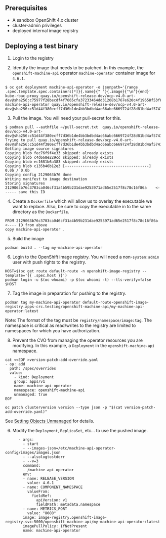 ## Prerequisites
- A sandbox OpenShift 4.x cluster
- cluster-admin privileges
- deployed internal image registry

## Deploying a test binary
1. Login to the registry

2. Identify the image that needs to be patched.  In this example, the `openshift-machine-api` operator `machine-operator` container image for `4.6.1`.

~~~
$ oc get deployment machine-api-operator -o jsonpath='{range .spec.template.spec.containers[*]}{.name}{" "}{.image}{"\n"}{end}'
kube-rbac-proxy quay.io/openshift-release-dev/ocp-v4.0-art-dev@sha256:c75977f28becdf4f7065cfa37233464dd31208b1767e620c4f19658f53f8ff8c
machine-api-operator quay.io/openshift-release-dev/ocp-v4.0-art-dev@sha256:c51d44f380ecff7d36b1de4bb3bdbd4ac66abc6669724f28d81bd4af5741a8ac
~~~

3. Pull the image.  You will need your pull-secret for this.
~~~
$ podman pull --authfile ~/pull-secret.txt  quay.io/openshift-release-dev/ocp-v4.0-art-dev@sha256:c51d44f380ecff7d36b1de4bb3bdbd4ac66abc6669724f28d81bd4af5741a8ac
Trying to pull quay.io/openshift-release-dev/ocp-v4.0-art-dev@sha256:c51d44f380ecff7d36b1de4bb3bdbd4ac66abc6669724f28d81bd4af5741a8ac...
Getting image source signatures
Copying blob fec76f9f4e33 skipped: already exists  
Copying blob c4d668e229cd skipped: already exists  
Copying blob ec1681b6a383 skipped: already exists  
Copying blob c135b46b12e3 [--------------------------------------] 0.0b / 0.0b
Copying config 2129063b76 done  
Writing manifest to image destination
Storing signatures
2129063b76c3703ca046cf31a4b59b231dae9253971ad65e2517f8c78c16f86a    <------ save this ID
~~~

4. Create a `Dockerfile` which will allow us to overlay the executable we want to replace.  Also, be sure to copy the executable in to the same directory as the `Dockerfile`.  

~~~
FROM 2129063b76c3703ca046cf31a4b59b231dae9253971ad65e2517f8c78c16f86a     <---- ID from above
copy machine-api-operator .
~~~

5. Build the image

~~~
podman build . --tag my-machine-api-operator
~~~

6. Login to the OpenShift image registry.  You will need a non-`system:admin` user with push rights to the registry.
~~~
HOST=$(oc get route default-route -n openshift-image-registry --template='{{ .spec.host }}')
podman login -u $(oc whoami) -p $(oc whoami -t) --tls-verify=false $HOST 
~~~

7. Tag the image in preparation for pushing to the registry.
~~~
podman tag my-machine-api-operator default-route-openshift-image-registry.apps-crc.testing/openshift-machine-api/my-machine-api-operator:latest
~~~

Note: The format of the tag must be `registry/namespace/image:tag`.  The namespace is critical as read/writes to the registry are limited to namespaces for which you have authorization.

8. Prevent the CVO from managing the operator resources you are modifying.  In this example, a `Deployment` in the `openshift-machine-api` namespace.

~~~
cat <<EOF >version-patch-add-override.yaml
- op: add
  path: /spec/overrides
  value:
    - kind: Deployment
    group: apps/v1
    name: machine-api-operator
    namespace: openshift-machine-api
    unmanaged: true
EOF

oc patch clusterversion version --type json -p "$(cat version-patch-add-override.yaml)"
~~~

See [Setting Objects Unmanaged](https://github.com/openshift/cluster-version-operator/blob/master/docs/dev/clusterversion.md#setting-objects-unmanaged) for details.


6. Modify the `Deployment`, `ReplicaSet`, etc... to use the pushed image.

~~~
      - args:
        - start
        - --images-json=/etc/machine-api-operator-config/images/images.json
        - --alsologtostderr
        - --v=3
        command:
        - /machine-api-operator
        env:
        - name: RELEASE_VERSION
          value: 4.6.1
        - name: COMPONENT_NAMESPACE
          valueFrom:
            fieldRef:
              apiVersion: v1
              fieldPath: metadata.namespace
        - name: METRICS_PORT
          value: "8080"
        image: image-registry.openshift-image-registry.svc:5000/openshift-machine-api/my-machine-api-operator:latest
        imagePullPolicy: IfNotPresent
        name: machine-api-operator
~~~

